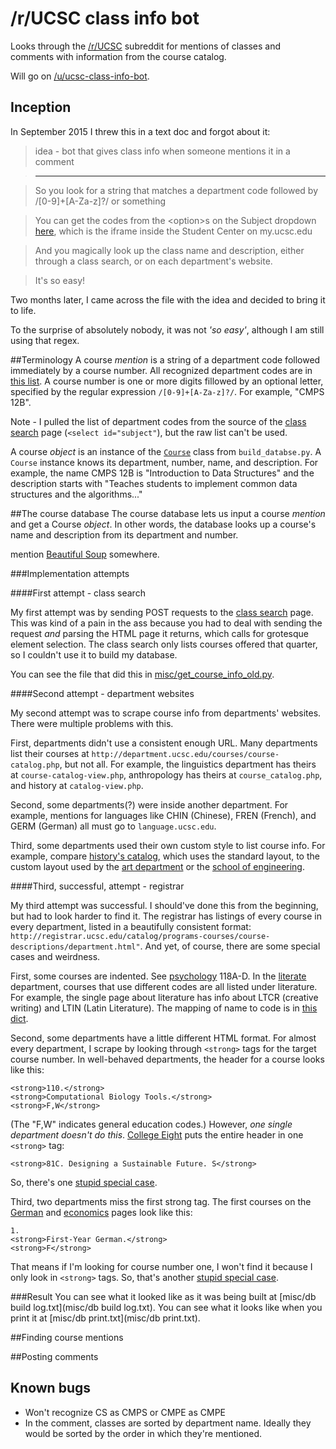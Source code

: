 # /r/UCSC class info bot

Looks through the [/r/UCSC](https://www.reddit.com/r/ucsc) subreddit for mentions of classes and comments with information from the course catalog.

Will go on [/u/ucsc-class-info-bot](https://www.reddit.com/user/ucsc-class-info-bot).


## Inception
In September 2015 I threw this in a text doc and forgot about it:

>idea - bot that gives class info when someone mentions it in a comment  

>------------------------------------------------------------------------

>So you look for a string that matches a department code followed by /[0-9]+[A-Za-z]?/ or something

>You can get the codes from the \<option\>s on the Subject dropdown [here](https://pisa.ucsc.edu/cs9/prd/sr9_2013/index.php), which is the iframe inside the Student Center on my.ucsc.edu

>And you magically look up the class name and description, either through a class search, or on each department's website.

>It's so easy!

Two months later, I came across the file with the idea and decided to bring it to life.

To the surprise of absolutely nobody, it was not *'so easy'*, although I am still using that regex.


##Terminology
A course *mention* is a string of a department code followed immediately by a course number. All recognized department codes are in [this list](https://github.com/pfroud/ucsc-class-info-bot/blob/183e434a0a4f2894f4e52b12300185a1c1ba2e81/build_database.py#L15-L20). A course number is one or more digits fillowed by an optional letter, specified by the regular expression `/[0-9]+[A-Za-z]?/`. For example, "CMPS 12B".

Note - I pulled the list of department codes from the source of the [class search](https://pisa.ucsc.edu/class_search/) page (`<select id="subject"`), but the raw list can't be used.

A course *object* is an instance of the [`Course`](https://github.com/pfroud/ucsc-class-info-bot/blob/183e434a0a4f2894f4e52b12300185a1c1ba2e81/build_database.py#L103-L115) class from `build_databse.py`. A `Course` instance knows its department, number, name, and description. For example, the name CMPS 12B is "Introduction to Data Structures" and the description starts with "Teaches students to implement common data structures and the algorithms..."

##The course database
The course database lets us input a course *mention* and get a Course *object*. In other words, the database looks up a course's name and description from its department and number.

mention [Beautiful Soup](http://www.crummy.com/software/BeautifulSoup/) somewhere.

###Implementation attempts

####First attempt - class search

My first attempt was by sending POST requests to the [class search](https://pisa.ucsc.edu/class_search/) page. This was kind of a pain in the ass because you had to deal with sending the request *and* parsing the HTML page it returns, which calls for grotesque element selection. The class search only lists courses offered that quarter, so I couldn't use it to build my database.

You can see the file that did this in [misc/get_course_info_old.py](misc/get_course_info_old.py).

####Second attempt - department websites

My second attempt was to scrape course info from departments' websites. There were multiple problems with this.

First, departments didn't use a consistent enough URL. Many departments list their courses at `http://department.ucsc.edu/courses/course-catalog.php`, but not all. For example, the linguistics department has theirs at `course-catalog-view.php`, anthropology has theirs at `course_catalog.php`, and history at `catalog-view.php`.

Second, some departments(?) were inside another department. For example, mentions for languages like CHIN (Chinese), FREN (French), and GERM (German) all must go to `language.ucsc.edu`.

Third, some departments used their own custom style to list course info. For example, compare [history's catalog](http://history.ucsc.edu/courses/catalog-view.php), which uses the standard layout, to the custom layout used by the [art department](http://art.ucsc.edu/courses/2015-16) or the [school of engineering](https://courses.soe.ucsc.edu/).

####Third, successful, attempt - registrar

My third attempt was successful. I should've done this from the beginning, but had to look harder to find it. The registrar has listings of every course in every department, listed in a beautifully consistent format: `http://registrar.ucsc.edu/catalog/programs-courses/course-descriptions/department.html"`. And yet, of course, there are some special cases and weirdness.

First, some courses are indented. See [psychology](http://registrar.ucsc.edu/catalog/programs-courses/course-descriptions/psyc.html) 118A-D. In the [literate](http://registrar.ucsc.edu/catalog/programs-courses/course-descriptions/lit.html) department, courses that use different codes are all listed under literature. For example, the single page about literature has info about LTCR (creative writing) and LTIN (Latin Literature). The mapping of name to code is in [this dict](https://github.com/pfroud/ucsc-class-info-bot/blob/183e434a0a4f2894f4e52b12300185a1c1ba2e81/build_database.py#L24-L35).

Second, some departments have a little different HTML format. For almost every department, I scrape by looking through `<strong>` tags for the target course number. In well-behaved departments, the header for a course looks like this:

```
<strong>110.</strong>
<strong>Computational Biology Tools.</strong>
<strong>F,W</strong>
```
(The "F,W" indicates general education codes.) However, *one single department doesn't do this*. [College Eight](http://registrar.ucsc.edu/catalog/programs-courses/course-descriptions/clei.html) puts the entire header in one `<strong>` tag:
```
<strong>81C. Designing a Sustainable Future. S</strong>
```
So, there's one [stupid special case](https://github.com/pfroud/ucsc-class-info-bot/blob/183e434a0a4f2894f4e52b12300185a1c1ba2e81/build_database.py#L318).

Third, two departments miss the first strong tag. The first courses on the [German](http://registrar.ucsc.edu/catalog/programs-courses/course-descriptions/germ.html) and [economics](http://registrar.ucsc.edu/catalog/programs-courses/course-descriptions/econ.html) pages look like this:
```
1.
<strong>First-Year German.</strong>
<strong>F</strong>
```
That means if I'm looking for course number one, I won't find it because I only look in `<strong>` tags. So, that's another [stupid special case](https://github.com/pfroud/ucsc-class-info-bot/blob/183e434a0a4f2894f4e52b12300185a1c1ba2e81/build_database.py#L323).

###Result
You can see what it looked like as it was being built at [misc/db build log.txt](misc/db build log.txt). You can see what it looks like when you print it at [misc/db print.txt](misc/db print.txt).


##Finding course mentions

##Posting comments



## Known bugs

* Won't recognize CS as CMPS or CMPE as CMPE
* In the comment, classes are sorted by department name.
Ideally they would be sorted by the order in which they're mentioned.
